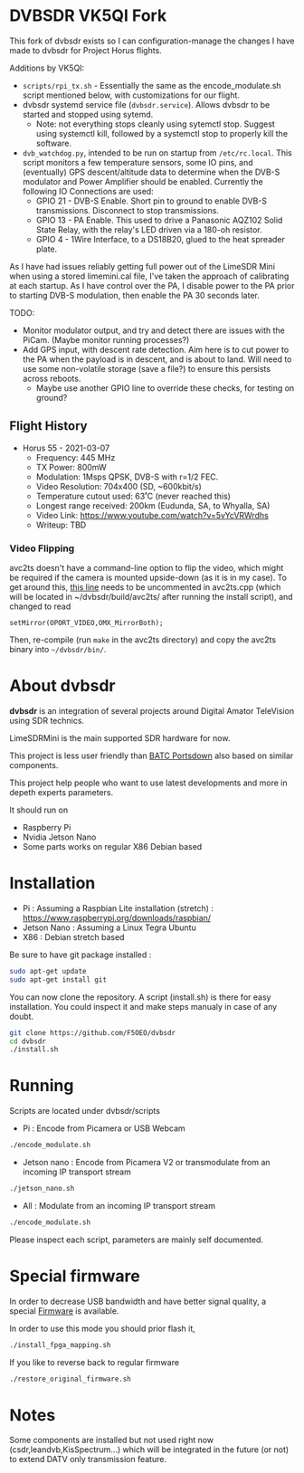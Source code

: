 # DVBSDR VK5QI Fork

This fork of dvbsdr exists so I can configuration-manage the changes I have made to dvbsdr for Project Horus flights.

Additions by VK5QI:
* `scripts/rpi_tx.sh` - Essentially the same as the encode_modulate.sh script mentioned below, with customizations for our flight.
* dvbsdr systemd service file (`dvbsdr.service`). Allows dvbsdr to be started and stopped using sytemd.
  * Note: not everything stops cleanly using sytemctl stop. Suggest using systemctl kill, followed by a systemctl stop to properly kill the software.
* `dvb_watchdog.py`, intended to be run on startup from `/etc/rc.local`. This script monitors a few temperature sensors, some IO pins, and (eventually) GPS descent/altitude data to determine when the DVB-S modulator and Power Amplifier should be enabled. Currently the following IO Connections are used:
  * GPIO 21 - DVB-S Enable. Short pin to ground to enable DVB-S transmissions. Disconnect to stop transmissions.
  * GPIO 13 - PA Enable. This used to drive a Panasonic AQZ102 Solid State Relay, with the relay's LED driven via a 180-oh resistor.
  * GPIO 4 - 1Wire Interface, to a DS18B20, glued to the heat spreader plate.

As I have had issues reliably getting full power out of the LimeSDR Mini when using a stored limemini.cal file, I've taken the approach of calibrating at each startup. As I have control over the PA, I disable power to the PA prior to starting DVB-S modulation, then enable the PA 30 seconds later.

TODO:
* Monitor modulator output, and try and detect there are issues with the PiCam. (Maybe monitor running processes?)
* Add GPS input, with descent rate detection. Aim here is to cut power to the PA when the payload is in descent, and is about to land. Will need to use some non-volatile storage (save a file?) to ensure this persists across reboots.
  * Maybe use another GPIO line to override these checks, for testing on ground?

## Flight History
* Horus 55 - 2021-03-07
  * Frequency: 445 MHz
  * TX Power: 800mW
  * Modulation: 1Msps QPSK, DVB-S with r=1/2 FEC.
  * Video Resolution: 704x400 (SD, ~600kbit/s)
  * Temperature cutout used: 63˚C (never reached this)
  * Longest range received: 200km (Eudunda, SA, to Whyalla, SA)
  * Video Link: https://www.youtube.com/watch?v=5vYcVRWrdhs
  * Writeup: TBD

### Video Flipping
avc2ts doesn't have a command-line option to flip the video, which might be required if the camera is mounted upside-down (as it is in my case). To get around this, [this line](https://github.com/F5OEO/avc2ts/blob/master/avc2ts.cpp#L1261) needs to be uncommented in avc2ts.cpp (which will be located in ~/dvbsdr/build/avc2ts/ after running the install script), and changed to read
```
setMirror(OPORT_VIDEO,OMX_MirrorBoth);
```

Then, re-compile (run `make` in the avc2ts directory) and copy the avc2ts binary into `~/dvbsdr/bin/`.

# About dvbsdr

**dvbsdr** is an integration of several projects around Digital Amator TeleVision using SDR technics.

LimeSDRMini is the main supported SDR hardware for now.

This project is less user friendly than [BATC Portsdown](https://wiki.batc.org.uk/Portsdown_2019) also based on similar components.

This project help people who want to use latest developments and more in depeth experts parameters.

It should run on 
- Raspberry Pi 
- Nvidia Jetson Nano
- Some parts works on regular X86 Debian based 

# Installation

- Pi : Assuming a Raspbian Lite installation (stretch) : https://www.raspberrypi.org/downloads/raspbian/
- Jetson Nano : Assuming a Linux Tegra Ubuntu
- X86 : Debian stretch based

Be sure to have git package installed :
```sh
sudo apt-get update
sudo apt-get install git
```
You can now clone the repository. A script (install.sh) is there for easy installation. You could inspect it and make steps manualy in case of any doubt.  

```sh
git clone https://github.com/F5OEO/dvbsdr
cd dvbsdr
./install.sh
```

# Running

Scripts are located under dvbsdr/scripts

- Pi : Encode from Picamera or USB Webcam
```sh
./encode_modulate.sh
```

- Jetson nano : Encode from Picamera V2 or transmodulate from an incoming IP transport stream
```sh
./jetson_nano.sh
```

- All : Modulate from an incoming IP transport stream
```sh
./encode_modulate.sh
```

Please inspect each script, parameters are mainly self documented.

# Special firmware

In order to decrease USB bandwidth and have better signal quality, a special [Firmware](https://github.com/natsfr/LimeSDR_DVBSGateware) is available.

In order to use this mode you should prior flash it, 
```sh
./install_fpga_mapping.sh
```

If you like to reverse back to regular firmware 
```sh
./restore_original_firmware.sh
```

# Notes

Some components are installed but not used right now (csdr,leandvb,KisSpectrum...) which will be integrated in the future (or not) to extend DATV only transmission feature.


